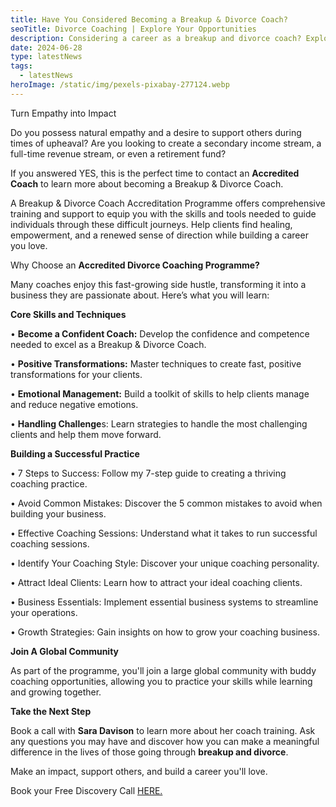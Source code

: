 ```yaml
---
title: Have You Considered Becoming a Breakup & Divorce Coach?
seoTitle: Divorce Coaching | Explore Your Opportunities
description: Considering a career as a breakup and divorce coach? Explore how our program can help you get started and make a positive impact on clients' lives
date: 2024-06-28
type: latestNews
tags:
  - latestNews
heroImage: /static/img/pexels-pixabay-277124.webp
---
```

Turn Empathy into Impact

Do you possess natural empathy and a desire to support others during times of upheaval? Are you looking to create a secondary income stream, a full-time revenue stream, or even a retirement fund?

If you answered YES, this is the perfect time to contact an **Accredited Coach** to learn more about becoming a Breakup & Divorce Coach.

A Breakup & Divorce Coach Accreditation Programme offers comprehensive training and support to equip you with the skills and tools needed to guide individuals through these difficult journeys. Help clients find healing, empowerment, and a renewed sense of direction while building a career you love.

Why Choose an **Accredited Divorce Coaching Programme?**

Many coaches enjoy this fast-growing side hustle, transforming it into a business they are passionate about. Here’s what you will learn:

**Core Skills and Techniques**

•	**Become a Confident Coach:** Develop the confidence and competence needed to excel as a Breakup & Divorce Coach.

•	**Positive Transformations:** Master techniques to create fast, positive transformations for your clients.

•	**Emotional Management:** Build a toolkit of skills to help clients manage and reduce negative emotions.

•	**Handling Challenge**s: Learn strategies to handle the most challenging clients and help them move forward.

**Building a Successful Practice**

•	7 Steps to Success: Follow my 7-step guide to creating a thriving coaching practice.

•	Avoid Common Mistakes: Discover the 5 common mistakes to avoid when building your business.

•	Effective Coaching Sessions: Understand what it takes to run successful coaching sessions.

•	Identify Your Coaching Style: Discover your unique coaching personality.

•	Attract Ideal Clients: Learn how to attract your ideal coaching clients.

•	Business Essentials: Implement essential business systems to streamline your operations.

•	Growth Strategies: Gain insights on how to grow your coaching business.

**Join A Global Community**

As part of the programme, you'll join a large global community with buddy coaching opportunities, allowing you to practice your skills while learning and growing together.

**Take the Next Step**

Book a call with **Sara Davison** to learn more about her coach training. Ask any questions you may have and discover how you can make a meaningful difference in the lives of those going through **breakup and divorce**.

Make an impact, support others, and build a career you'll love.

Book your Free Discovery Call [HERE.](https://divorce-coaching.com/book-a-free-call/)
